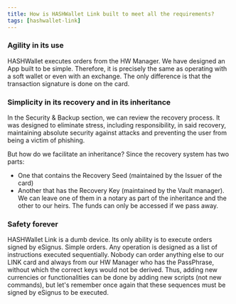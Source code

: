 ```yaml
---
title: How is HASHWallet Link built to meet all the requirements?
tags: [hashwallet-link]
---
```


### Agility in its use

HASHWallet executes orders from the HW Manager. We have designed an App built to be simple. Therefore, it is precisely the same as operating with a soft wallet or even with an exchange. The only difference is that the transaction signature is done on the card.

### Simplicity in its recovery and in its inheritance

In the Security & Backup section, we can review the recovery process. It was designed to eliminate stress, including responsibility, in said recovery, maintaining absolute security against attacks and preventing the user from being a victim of phishing.

But how do we facilitate an inheritance? Since the recovery system has two parts: 

- One that contains the Recovery Seed (maintained by the Issuer of the card) 
- Another that has the Recovery Key (maintained by the Vault manager). We can leave one of them in a notary as part of the inheritance and the other to our heirs. The funds can only be accessed if we pass away.

### Safety forever

HASHWallet Link is a dumb device. Its only ability is to execute orders signed by eSignus. Simple orders. Any operation is designed as a list of instructions executed sequentially. Nobody can order anything else to our LINK card and always from our HW Manager who has the PassPhrase, without which the correct keys would not be derived. Thus, adding new currencies or functionalities can be done by adding new scripts (not new commands), but let's remember once again that these sequences must be signed by eSignus to be executed.
